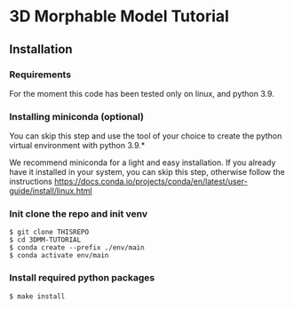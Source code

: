 # 3D Morphable Model Tutorial


## Installation
### Requirements 
For the moment this code has been tested only on linux, and python 3.9.

### Installing miniconda (optional)
You can skip this step and use the tool of your choice to create the python virtual environment with python 3.9.*

We recommend miniconda for a light and easy installation. If you already have it installed in your system, you can skip this step, otherwise follow the instructions 
https://docs.conda.io/projects/conda/en/latest/user-guide/install/linux.html

### Init clone the repo and init venv
```
$ git clone THISREPO
$ cd 3DMM-TUTORIAL
$ conda create --prefix ./env/main 
$ conda activate env/main
```

### Install required python packages
``` 
$ make install
```
